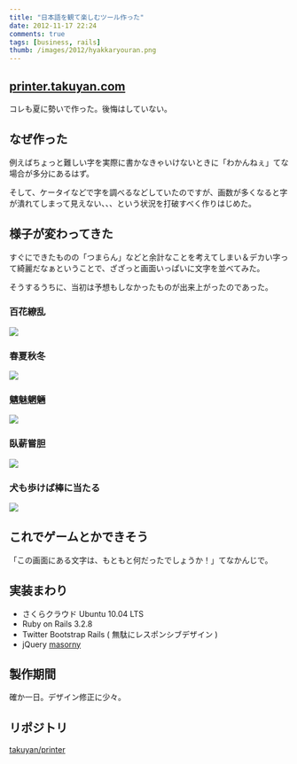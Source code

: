 ```yaml
---
title: "日本語を観て楽しむツール作った"
date: 2012-11-17 22:24
comments: true
tags: [business, rails]
thumb: /images/2012/hyakkaryouran.png
---
```


## [printer.takuyan.com](http://printer.takuyan.com)

コレも夏に勢いで作った。後悔はしていない。

## なぜ作った

例えばちょっと難しい字を実際に書かなきゃいけないときに「わかんねぇ」てな場合が多分にあるはず。

そして、ケータイなどで字を調べるなどしていたのですが、画数が多くなると字が潰れてしまって見えない、、、という状況を打破すべく作りはじめた。

## 様子が変わってきた

すぐにできたものの「つまらん」などと余計なことを考えてしまい＆デカい字って綺麗だなぁということで、ざざっと画面いっぱいに文字を並べてみた。

そうするうちに、当初は予想もしなかったものが出来上がったのであった。

### 百花繚乱

<img src='/images/2012/hyakkaryouran.png' class="img-rounded img-responsive" />

### 春夏秋冬

<img src='/images/2012/syunkasyuutou.png' class="img-rounded img-responsive" />

### 魑魅魍魎

<img src='/images/2012/chimimouryou.png' class="img-rounded img-responsive" />

### 臥薪嘗胆

<img src='/images/2012/gashinsyoutan.png' class="img-rounded img-responsive" />

### 犬も歩けば棒に当たる

<img src='/images/2012/inumoarukeba.png' class="img-rounded img-responsive" />

## これでゲームとかできそう

「この画面にある文字は、もともと何だったでしょうか！」てなかんじで。

## 実装まわり

- さくらクラウド Ubuntu 10.04 LTS
- Ruby on Rails 3.2.8
- Twitter Bootstrap Rails ( 無駄にレスポンシブデザイン )
- jQuery [masorny](http://masonry.desandro.com/)

## 製作期間

確か一日。デザイン修正に少々。

## リポジトリ

[takuyan/printer](https://github.com/takuyan/printer.git)


